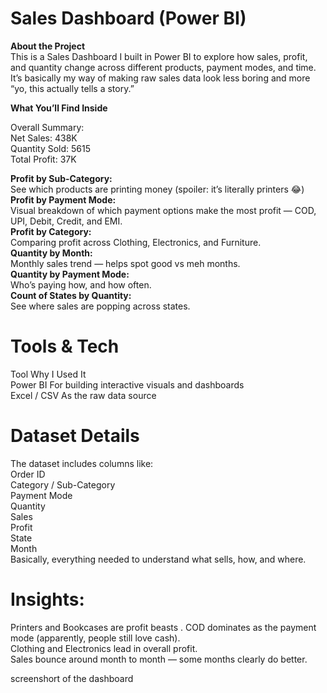 # Sales Dashboard (Power BI)
**About the Project**  
This is a Sales Dashboard I built in Power BI to explore how sales, profit, and quantity change across different products, payment modes, and time.
It’s basically my way of making raw sales data look less boring and more “yo, this actually tells a story.”

**What You’ll Find Inside**  

Overall Summary:  
Net Sales: 438K  
Quantity Sold: 5615  
Total Profit: 37K  

**Profit by Sub-Category:**  
See which products are printing money (spoiler: it’s literally printers 😂)  
**Profit by Payment Mode:**  
Visual breakdown of which payment options make the most profit — COD, UPI, Debit, Credit, and EMI.  
**Profit by Category:**  
Comparing profit across Clothing, Electronics, and Furniture.  
**Quantity by Month:**  
Monthly sales trend — helps spot good vs meh months.  
**Quantity by Payment Mode:**  
Who’s paying how, and how often.  
**Count of States by Quantity:**  
See where sales are popping across states.  

# Tools & Tech  
Tool	Why I Used It  
Power BI	For building interactive visuals and dashboards  
Excel / CSV	As the raw data source  

# Dataset Details  
The dataset includes columns like:  
Order ID  
Category / Sub-Category  
Payment Mode  
Quantity  
Sales  
Profit  
State  
Month  
Basically, everything needed to understand what sells, how, and where.  

# Insights:  
Printers and Bookcases are profit beasts  .
COD dominates as the payment mode (apparently, people still love cash).  
Clothing and Electronics lead in overall profit.  
Sales bounce around month to month — some months clearly do better.  

screenshort of the dashboard  
